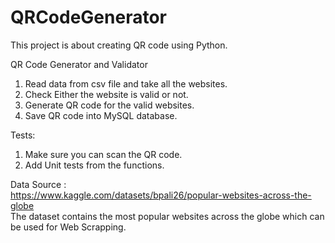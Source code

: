 # QRCodeGenerator
This project is about creating QR code using Python.

QR Code Generator and Validator

1. Read data from csv file and take all the websites.
2. Check Either the website is valid or not.
2. Generate QR code for the valid websites. 
3. Save QR code into MySQL database.  

Tests:
1. Make sure you can scan the QR code. 
2. Add Unit tests from the functions.

Data Source :    
https://www.kaggle.com/datasets/bpali26/popular-websites-across-the-globe  
The dataset contains the most popular websites across the globe which can be used for Web Scrapping.
